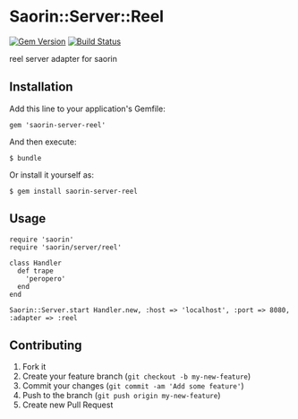 # Saorin::Server::Reel

[![Gem Version](https://badge.fury.io/rb/saorin-server-reel.svg)](http://badge.fury.io/rb/saorin-server-reel)
[![Build Status](https://travis-ci.org/mashiro/saorin-server-reel.svg)](https://travis-ci.org/mashiro/saorin-server-reel)

reel server adapter for saorin

## Installation

Add this line to your application's Gemfile:

    gem 'saorin-server-reel'

And then execute:

    $ bundle

Or install it yourself as:

    $ gem install saorin-server-reel

## Usage

```
require 'saorin'
require 'saorin/server/reel'

class Handler
  def trape
    'peropero'
  end
end

Saorin::Server.start Handler.new, :host => 'localhost', :port => 8080, :adapter => :reel
```

## Contributing

1. Fork it
2. Create your feature branch (`git checkout -b my-new-feature`)
3. Commit your changes (`git commit -am 'Add some feature'`)
4. Push to the branch (`git push origin my-new-feature`)
5. Create new Pull Request
